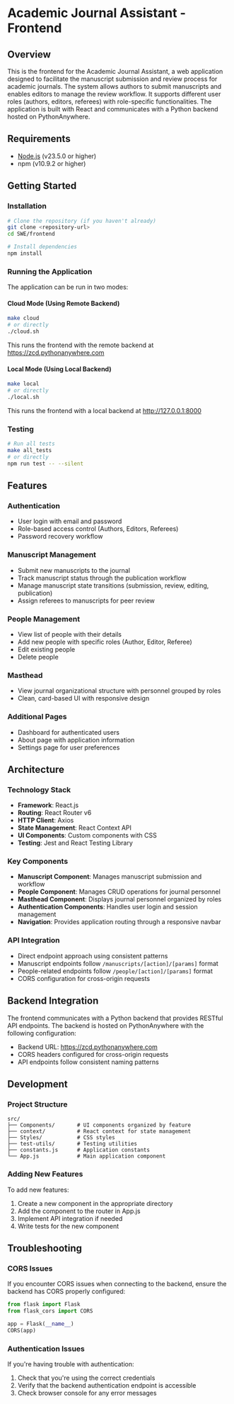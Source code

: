 # Academic Journal Assistant - Frontend

## Overview

This is the frontend for the Academic Journal Assistant, a web application designed to facilitate the manuscript submission and review process for academic journals. The system allows authors to submit manuscripts and enables editors to manage the review workflow. It supports different user roles (authors, editors, referees) with role-specific functionalities. The application is built with React and communicates with a Python backend hosted on PythonAnywhere.

## Requirements

- [Node.js](https://nodejs.org/) (v23.5.0 or higher)
- npm (v10.9.2 or higher)

## Getting Started

### Installation

```bash
# Clone the repository (if you haven't already)
git clone <repository-url>
cd SWE/frontend

# Install dependencies
npm install
```

### Running the Application

The application can be run in two modes:

#### Cloud Mode (Using Remote Backend)

```bash
make cloud
# or directly
./cloud.sh
```

This runs the frontend with the remote backend at https://zcd.pythonanywhere.com

#### Local Mode (Using Local Backend)

```bash
make local
# or directly
./local.sh
```

This runs the frontend with a local backend at http://127.0.0.1:8000

### Testing

```bash
# Run all tests
make all_tests
# or directly
npm run test -- --silent
```

## Features

### Authentication
- User login with email and password
- Role-based access control (Authors, Editors, Referees)
- Password recovery workflow

### Manuscript Management
- Submit new manuscripts to the journal
- Track manuscript status through the publication workflow
- Manage manuscript state transitions (submission, review, editing, publication)
- Assign referees to manuscripts for peer review

### People Management
- View list of people with their details
- Add new people with specific roles (Author, Editor, Referee)
- Edit existing people
- Delete people

### Masthead
- View journal organizational structure with personnel grouped by roles
- Clean, card-based UI with responsive design

### Additional Pages
- Dashboard for authenticated users
- About page with application information
- Settings page for user preferences

## Architecture

### Technology Stack
- **Framework**: React.js
- **Routing**: React Router v6
- **HTTP Client**: Axios
- **State Management**: React Context API
- **UI Components**: Custom components with CSS
- **Testing**: Jest and React Testing Library

### Key Components
- **Manuscript Component**: Manages manuscript submission and workflow
- **People Component**: Manages CRUD operations for journal personnel
- **Masthead Component**: Displays journal personnel organized by roles
- **Authentication Components**: Handles user login and session management
- **Navigation**: Provides application routing through a responsive navbar

### API Integration
- Direct endpoint approach using consistent patterns
- Manuscript endpoints follow `/manuscripts/[action]/[params]` format
- People-related endpoints follow `/people/[action]/[params]` format
- CORS configuration for cross-origin requests

## Backend Integration

The frontend communicates with a Python backend that provides RESTful API endpoints. The backend is hosted on PythonAnywhere with the following configuration:

- Backend URL: https://zcd.pythonanywhere.com
- CORS headers configured for cross-origin requests
- API endpoints follow consistent naming patterns

## Development

### Project Structure
```
src/
├── Components/       # UI components organized by feature
├── context/          # React context for state management
├── Styles/           # CSS styles
├── test-utils/       # Testing utilities
├── constants.js      # Application constants
└── App.js            # Main application component
```

### Adding New Features
To add new features:
1. Create a new component in the appropriate directory
2. Add the component to the router in App.js
3. Implement API integration if needed
4. Write tests for the new component

## Troubleshooting

### CORS Issues
If you encounter CORS issues when connecting to the backend, ensure the backend has CORS properly configured:

```python
from flask import Flask
from flask_cors import CORS

app = Flask(__name__)
CORS(app)
```

### Authentication Issues
If you're having trouble with authentication:
1. Check that you're using the correct credentials
2. Verify that the backend authentication endpoint is accessible
3. Check browser console for any error messages